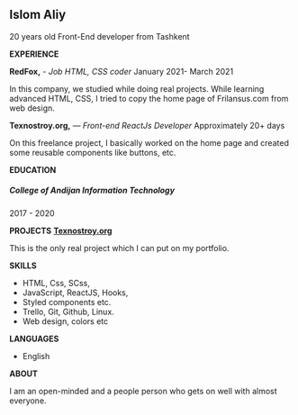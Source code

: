 ## Islom Aliy
 20 years old Front-End developer from Tashkent

**EXPERIENCE**

 **RedFox,** - *Job HTML, CSS coder*
  January 2021- March 2021
  
  In this company, we studied while doing real projects. While learning advanced HTML, CSS, I tried 
  to copy the home page of Frilansus.com from web design.

 **Texnostroy.org,** — *Front-end ReactJs Developer*
  Approximately 20+ days

  On this freelance project, I basically worked on the home page and created some reusable components  like buttons, etc.


 **EDUCATION**
 
#####  College of  Andijan Information Technology
  2017 - 2020

 **PROJECTS**
  [**Texnostroy.org**](https://texnostroy.org)
  
  This is the only real project which I can put on my portfolio.

 **SKILLS**
  
  - HTML, Css, SCss,
  - JavaScript, ReactJS, Hooks,
  - Styled components etc.
  - Trello, Git, Github, Linux.
  - Web design, colors etc

 **LANGUAGES**
  
 - English

  **ABOUT**

  I am an open-minded and a people person who  gets on well with almost everyone.
